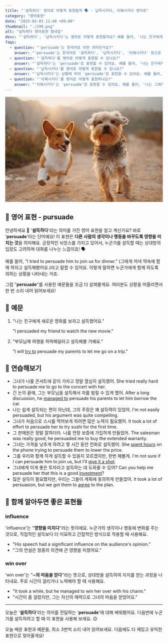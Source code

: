 ```yaml
---
title: "'설득하다' 영어로 어떻게 표현할까 ️🗣️ - 납득시키다, 이해시키다 영어로"
category: "영어표현"
date: "2025-03-03 11:48 +09:00"
thumbnail: "./299.png"
alt: "설득하다 영어표현 썸네일"
desc: "'설득하다', '납득시키다'는 영어로 어떻게 표현할까요? 예를 들어, '나는 친구에게 새로운 영화를 보자고 설득했어요.'를 영어로 어떻게 표현하면 좋을까요? '부모님께 여행을 허락해달라고 설득해볼 거예요.' 등을 영어로 표현하는 법을 배워봅시다. 다양한 예문을 통해서 연습하고 본인의 표현으로 만들어 보세요."
faqs:
  - question: "'persuade'는 한국어로 어떤 의미인가요?"
    answer: "'persuade'는 한국어로 '설득하다', '납득시키다', '이해시키다' 등으로 번역될 수 있어요. 누군가의 생각이나 행동을 변화시키려 할 때 사용하는 표현이에요."
  - question: "'설득하다'를 영어로 어떻게 표현할 수 있나요?"
    answer: "'설득하다'는 'persuade'로 표현할 수 있어요. 예를 들어, '나는 친구에게 새로운 영화를 보자고 설득했어요.'는 'I persuaded my friend to watch the new movie.'로 말할 수 있어요."
  - question: "'납득시키다'를 영어로 어떻게 표현할 수 있나요?"
    answer: "'납득시키다'는 상황에 따라 'persuade'로 표현할 수 있어요. 예를 들어, '그에게 내 의견을 납득시키려 노력했어요.'는 'I tried to persuade him to understand my opinion.'으로 말할 수 있어요."
  - question: "'이해시키다'를 영어로 어떻게 표현하나요?"
    answer: "'이해시키다'는 'persuade'로 표현할 수 있어요. 예를 들어, '나는 그에게 왜 이 방법이 좋은지 이해시키려고 했어요.'는 'I tried to persuade him why this method is good.'로 표현할 수 있어요."
---
```


![요크셔테리어를 따라가는 웰시코기](./299-1.jpg)

## 🌟 영어 표현 - pursuade

안녕하세요 👋 '**설득하다**'라는 의미를 가진 영어 표현을 알고 계신가요? 바로 '**persuade**'라는 단어예요! 이 표현은 **다른 사람의 생각이나 행동을 바꾸도록 영향을 미치는 것**을 의미해요. 긍정적인 뉘앙스를 가지고 있어서, 누군가를 설득할 때는 상대방의 입장도 고려하며 대화를 나누는 느낌이죠! 🗣️

예를 들어, "I tried to persuade him to join us for dinner." (그에게 저녁 약속에 함께 하자고 설득해봤어요.)라고 말할 수 있어요. 이렇게 말하면 누군가에게 함께 하도록 꾀하는 상황을 나타내는 거죠.

그럼 "**persuade**"를 사용한 예문들을 조금 더 살펴볼게요. 여러분도 상황을 떠올리면서 한 번 소리 내어 읽어보세요!

## 📖 예문

1. "나는 친구에게 새로운 영화를 보자고 설득했어요."

   "I persuaded my friend to watch the new movie."

2. "부모님께 여행을 허락해달라고 설득해볼 거예요."

   "I will [try to](/blog/in-english/117.try-to/) persuade my parents to let me go on a trip."

## 💬 연습해보기

<ul data-interactive-list>
  <li data-interactive-item>
    <span data-toggler>그녀가 나를 콘서트에 같이 가자고 정말 열심히 설득했어.</span>
    <span data-answer>She tried really hard to persuade me to go to the concert with her.</span>
  </li>
  <li data-interactive-item>
    <span data-toggler>긴 논의 끝에, 그는 부모님을 설득해서 차를 빌릴 수 있게 했어.</span>
    <span data-answer>After a long discussion, he <a href="/blog/in-english/175.manage-to/">managed to</a> persuade his parents to let him borrow the car.</span>
  </li>
  <li data-interactive-item>
    <span data-toggler>나는 쉽게 설득되는 편이 아닌데, 그의 주장은 꽤 설득력이 있었어.</span>
    <span data-answer>I'm not easily persuaded, but his argument was quite compelling.</span>
  </li>
  <li data-interactive-item>
    <span data-toggler>그녀가 처음으로 스시를 먹어보게 하려면 많은 노력이 필요했어.</span>
    <span data-answer>It took a lot of effort to persuade her to try sushi for the first time.</span>
  </li>
  <li data-interactive-item>
    <span data-toggler>그 판매원은 정말 잘하더라. 나를 연장 보증에 가입하게 만들었어.</span>
    <span data-answer>The salesman was really good; he persuaded me to buy the extended warranty.</span>
  </li>
  <li data-interactive-item>
    <span data-toggler>그녀는 가격을 낮추게 하려고 몇 시간 동안 전화로 설득했어.</span>
    <span data-answer>She <a href="/blog/in-english/258.spend/">spent hours</a> on the phone trying to persuade them to lower the price.</span>
  </li>
  <li data-interactive-item>
    <span data-toggler>그를 우리와 함께 하게 설득할 수 있을지 모르겠지만, 한번 해볼게.</span>
    <span data-answer>I'm not sure if I can persuade him to join us, but I'll <a href="/blog/in-english/039.give-it-a-shot/">give it a shot</a>.</span>
  </li>
  <li data-interactive-item>
    <span data-toggler>그녀에게 이게 좋은 투자라고 설득하는 데 도와줄 수 있어?</span>
    <span data-answer>Can you help me persuade her that this is a good <a href="/blog/in-english/414.investment/">investment</a>?</span>
  </li>
  <li data-interactive-item>
    <span data-toggler>많은 설득이 필요했지만, 우리는 그들이 계획에 동의하게 만들었어.</span>
    <span data-answer>It took a lot of persuasion, but we got them to <a href="/blog/in-english/342.agree/">agree</a> to the plan.</span>
  </li>
</ul>

## 🤝 함께 알아두면 좋은 표현들

### influence

'influence'는 "**영향을 미치다**"라는 뜻이에요. 누군가의 생각이나 행동에 변화를 주는 것으로, 직접적인 설득보다 더 미묘하고 간접적인 방식으로 작용할 때 사용해요.

- "His speech had a significant influence on the audience's opinion."
- "그의 연설은 청중의 의견에 큰 영향을 미쳤어요."

### win over

'win over'는 "**~의 마음을 얻다**"라는 뜻으로, 상대방을 설득하여 지지를 얻는 과정을 나타내요. 주로 시간이 걸리거나 노력해야 할 때 사용해요.

- "It took a while, but he managed to win her over with his charm."
- "시간이 좀 걸렸지만, 그는 자신의 매력으로 그녀의 마음을 얻었어요."

---

오늘은 '**설득하다**'라는 의미를 전달하는 '**persuade**'에 대해 배워봤어요. 다음번에 누군가를 설득하려고 할 때 이 표현을 사용해 보세요. 😊

오늘 배운 표현과 예문들, 최소 3번씩 소리 내어 읽어보세요. 다음에도 더 재밌고 유익한 표현으로 찾아올게요!
